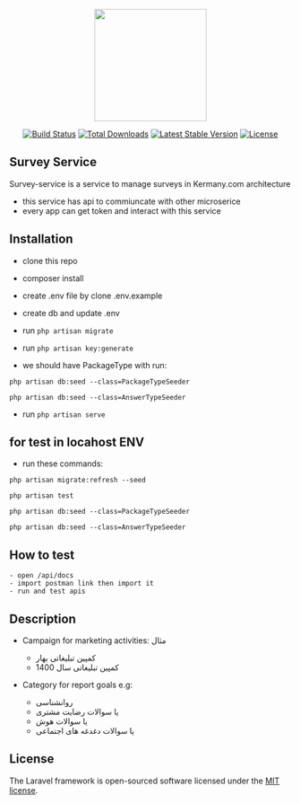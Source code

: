 <p align="center"><a href="https://laravel.com" target="_blank"><img src="https://raw.githubusercontent.com/laravel/art/master/logo-lockup/5%20SVG/2%20CMYK/1%20Full%20Color/laravel-logolockup-cmyk-red.svg" width="200"></a></p>

<p align="center">
<a href="https://travis-ci.org/laravel/framework"><img src="https://travis-ci.org/laravel/framework.svg" alt="Build Status"></a>
<a href="https://packagist.org/packages/laravel/framework"><img src="https://img.shields.io/packagist/dt/laravel/framework" alt="Total Downloads"></a>
<a href="https://packagist.org/packages/laravel/framework"><img src="https://img.shields.io/packagist/v/laravel/framework" alt="Latest Stable Version"></a>
<a href="https://packagist.org/packages/laravel/framework"><img src="https://img.shields.io/packagist/l/laravel/framework" alt="License"></a>
</p>

## Survey Service

Survey-service is a service to manage surveys in Kermany.com architecture

- this service has api to commiuncate with other microserice
- every app can get token and interact with this service

## Installation

- clone this repo
- composer install
- create .env file by clone .env.example
- create db and update .env

- run 
```php artisan migrate```

- run 
```php artisan key:generate```

- we should have PackageType with run:

```php artisan db:seed --class=PackageTypeSeeder```

```php artisan db:seed --class=AnswerTypeSeeder```

- run 
```php artisan serve```

## for test in locahost ENV
    
- run these commands:

```php artisan migrate:refresh --seed```

```php artisan test```

```php artisan db:seed --class=PackageTypeSeeder```

```php artisan db:seed --class=AnswerTypeSeeder```

## How to test

    - open /api/docs 
    - import postman link then import it
    - run and test apis

## Description

- Campaign for marketing activities: مثال
  
  - کمپین تبلیغاتی بهار
  - کمپین تبلیغاتی سال 1400
    
- Category for report goals e.g:
  
  - روانشناسی  
  - یا سوالات رضایت مشتری 
  -    یا سوالات هوش 
  - یا سوالات دغدغه های اجتماعی


## License

The Laravel framework is open-sourced software licensed under the [MIT license](https://opensource.org/licenses/MIT).
